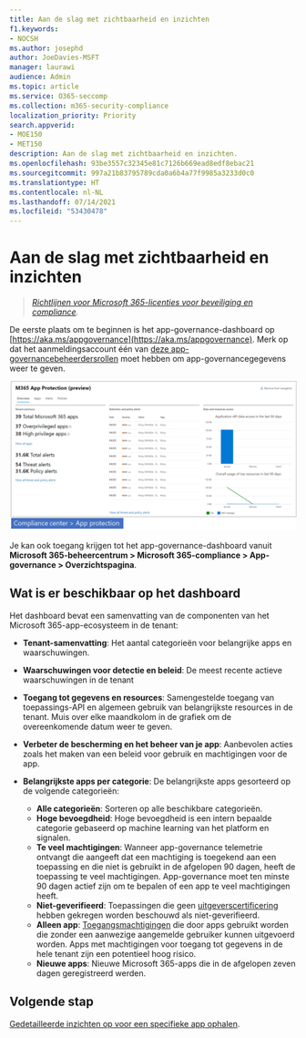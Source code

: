```yaml
---
title: Aan de slag met zichtbaarheid en inzichten
f1.keywords:
- NOCSH
ms.author: josephd
author: JoeDavies-MSFT
manager: laurawi
audience: Admin
ms.topic: article
ms.service: O365-seccomp
ms.collection: m365-security-compliance
localization_priority: Priority
search.appverid:
- MOE150
- MET150
description: Aan de slag met zichtbaarheid en inzichten.
ms.openlocfilehash: 93be3557c32345e81c7126b669ead8edf8ebac21
ms.sourcegitcommit: 997a21b83795789cda0a6b4a77f9985a3233d0c0
ms.translationtype: HT
ms.contentlocale: nl-NL
ms.lasthandoff: 07/14/2021
ms.locfileid: "53430478"
---
```

# <a name="get-started-with-visibility-and-insights"></a>Aan de slag met zichtbaarheid en inzichten

>*[Richtlijnen voor Microsoft 365-licenties voor beveiliging en compliance](https://aka.ms/ComplianceSD).*

De eerste plaats om te beginnen is het app-governance-dashboard op [https://aka.ms/appgovernance](https://aka.ms/appgovernance). Merk op dat het aanmeldingsaccount één van [deze app-governancebeheerdersrollen](app-governance-get-started.md#administrator-roles) moet hebben om app-governancegegevens weer te geven.

![De overzichtpagina van de app-governance in het Microsoft 365-compliancecentrum](..\media\manage-app-protection-governance\mapg-cc-overview.png)

Je kan ook toegang krijgen tot het app-governance-dashboard vanuit **Microsoft 365-beheercentrum > Microsoft 365-compliance > App-governance > Overzichtspagina**.

## <a name="whats-available-on-the-dashboard"></a>Wat is er beschikbaar op het dashboard

Het dashboard bevat een samenvatting van de componenten van het Microsoft 365-app-ecosysteem in de tenant:

- **Tenant-samenvatting**: Het aantal categorieën voor belangrijke apps en waarschuwingen.
- **Waarschuwingen voor detectie en beleid**: De meest recente actieve waarschuwingen in de tenant
- **Toegang tot gegevens en resources**: Samengestelde toegang van toepassings-API en algemeen gebruik van belangrijkste resources in de tenant. Muis over elke maandkolom in de grafiek om de overeenkomende datum weer te geven.
- **Verbeter de bescherming en het beheer van je app**: Aanbevolen acties zoals het maken van een beleid voor gebruik en machtigingen voor de app.
- **Belangrijkste apps per categorie**: De belangrijkste apps gesorteerd op de volgende categorieën:
  
  - **Alle categorieën**: Sorteren op alle beschikbare categorieën.
  - **Hoge bevoegdheid**: Hoge bevoegdheid is een intern bepaalde categorie gebaseerd op machine learning van het platform en signalen.
  - **Te veel machtigingen**: Wanneer app-governance telemetrie ontvangt die aangeeft dat een machtiging is toegekend aan een toepassing en die niet is gebruikt in de afgelopen 90 dagen, heeft de toepassing te veel machtigingen. App-governance moet ten minste 90 dagen actief zijn om te bepalen of een app te veel machtigingen heeft.  
  - **Niet-geverifieerd**: Toepassingen die geen [uitgeverscertificering](https://docs.microsoft.com/azure/active-directory/develop/publisher-verification-overview) hebben gekregen worden beschouwd als niet-geverifieerd.
  - **Alleen app**: [Toegangsmachtigingen](https://docs.microsoft.com/azure/active-directory/develop/v2-permissions-and-consent#permission-types) die door apps gebruikt worden die zonder een aanwezige aangemelde gebruiker kunnen uitgevoerd worden. Apps met machtigingen voor toegang tot gegevens in de hele tenant zijn een potentieel hoog risico.
  - **Nieuwe apps**: Nieuwe Microsoft 365-apps die in de afgelopen zeven dagen geregistreerd werden.  

## <a name="next-step"></a>Volgende stap

[Gedetailleerde inzichten op voor een specifieke app ophalen](app-governance-visibility-insights-view-apps.md).
